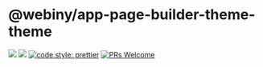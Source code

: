 # @webiny/app-page-builder-theme-theme
[![](https://img.shields.io/npm/dw/@webiny/app-page-builder-theme.svg)](https://www.npmjs.com/package/@webiny/app-page-builder-theme) 
[![](https://img.shields.io/npm/v/@webiny/app-page-builder-theme.svg)](https://www.npmjs.com/package/@webiny/app-page-builder-theme)
[![code style: prettier](https://img.shields.io/badge/code_style-prettier-ff69b4.svg?style=flat-square)](https://github.com/prettier/prettier)
[![PRs Welcome](https://img.shields.io/badge/PRs-welcome-brightgreen.svg?style=flat-square)](http://makeapullrequest.com)
